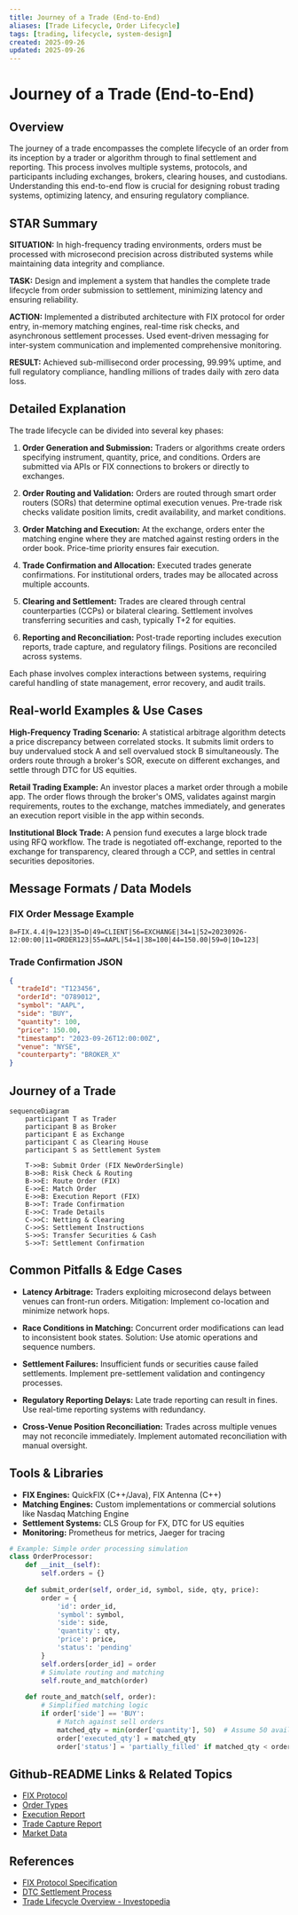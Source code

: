 ```yaml
---
title: Journey of a Trade (End-to-End)
aliases: [Trade Lifecycle, Order Lifecycle]
tags: [trading, lifecycle, system-design]
created: 2025-09-26
updated: 2025-09-26
---
```


# Journey of a Trade (End-to-End)

## Overview

The journey of a trade encompasses the complete lifecycle of an order from its inception by a trader or algorithm through to final settlement and reporting. This process involves multiple systems, protocols, and participants including exchanges, brokers, clearing houses, and custodians. Understanding this end-to-end flow is crucial for designing robust trading systems, optimizing latency, and ensuring regulatory compliance.

## STAR Summary

**SITUATION:** In high-frequency trading environments, orders must be processed with microsecond precision across distributed systems while maintaining data integrity and compliance.

**TASK:** Design and implement a system that handles the complete trade lifecycle from order submission to settlement, minimizing latency and ensuring reliability.

**ACTION:** Implemented a distributed architecture with FIX protocol for order entry, in-memory matching engines, real-time risk checks, and asynchronous settlement processes. Used event-driven messaging for inter-system communication and implemented comprehensive monitoring.

**RESULT:** Achieved sub-millisecond order processing, 99.99% uptime, and full regulatory compliance, handling millions of trades daily with zero data loss.

## Detailed Explanation

The trade lifecycle can be divided into several key phases:

1. **Order Generation and Submission:** Traders or algorithms create orders specifying instrument, quantity, price, and conditions. Orders are submitted via APIs or FIX connections to brokers or directly to exchanges.

2. **Order Routing and Validation:** Orders are routed through smart order routers (SORs) that determine optimal execution venues. Pre-trade risk checks validate position limits, credit availability, and market conditions.

3. **Order Matching and Execution:** At the exchange, orders enter the matching engine where they are matched against resting orders in the order book. Price-time priority ensures fair execution.

4. **Trade Confirmation and Allocation:** Executed trades generate confirmations. For institutional orders, trades may be allocated across multiple accounts.

5. **Clearing and Settlement:** Trades are cleared through central counterparties (CCPs) or bilateral clearing. Settlement involves transferring securities and cash, typically T+2 for equities.

6. **Reporting and Reconciliation:** Post-trade reporting includes execution reports, trade capture, and regulatory filings. Positions are reconciled across systems.

Each phase involves complex interactions between systems, requiring careful handling of state management, error recovery, and audit trails.

## Real-world Examples & Use Cases

**High-Frequency Trading Scenario:**
A statistical arbitrage algorithm detects a price discrepancy between correlated stocks. It submits limit orders to buy undervalued stock A and sell overvalued stock B simultaneously. The orders route through a broker's SOR, execute on different exchanges, and settle through DTC for US equities.

**Retail Trading Example:**
An investor places a market order through a mobile app. The order flows through the broker's OMS, validates against margin requirements, routes to the exchange, matches immediately, and generates an execution report visible in the app within seconds.

**Institutional Block Trade:**
A pension fund executes a large block trade using RFQ workflow. The trade is negotiated off-exchange, reported to the exchange for transparency, cleared through a CCP, and settles in central securities depositories.

## Message Formats / Data Models

### FIX Order Message Example
```
8=FIX.4.4|9=123|35=D|49=CLIENT|56=EXCHANGE|34=1|52=20230926-12:00:00|11=ORDER123|55=AAPL|54=1|38=100|44=150.00|59=0|10=123|
```

### Trade Confirmation JSON
```json
{
  "tradeId": "T123456",
  "orderId": "O789012",
  "symbol": "AAPL",
  "side": "BUY",
  "quantity": 100,
  "price": 150.00,
  "timestamp": "2023-09-26T12:00:00Z",
  "venue": "NYSE",
  "counterparty": "BROKER_X"
}
```

## Journey of a Trade

```mermaid
sequenceDiagram
    participant T as Trader
    participant B as Broker
    participant E as Exchange
    participant C as Clearing House
    participant S as Settlement System

    T->>B: Submit Order (FIX NewOrderSingle)
    B->>B: Risk Check & Routing
    B->>E: Route Order (FIX)
    E->>E: Match Order
    E->>B: Execution Report (FIX)
    B->>T: Trade Confirmation
    E->>C: Trade Details
    C->>C: Netting & Clearing
    C->>S: Settlement Instructions
    S->>S: Transfer Securities & Cash
    S->>T: Settlement Confirmation
```

## Common Pitfalls & Edge Cases

- **Latency Arbitrage:** Traders exploiting microsecond delays between venues can front-run orders. Mitigation: Implement co-location and minimize network hops.

- **Race Conditions in Matching:** Concurrent order modifications can lead to inconsistent book states. Solution: Use atomic operations and sequence numbers.

- **Settlement Failures:** Insufficient funds or securities cause failed settlements. Implement pre-settlement validation and contingency processes.

- **Regulatory Reporting Delays:** Late trade reporting can result in fines. Use real-time reporting systems with redundancy.

- **Cross-Venue Position Reconciliation:** Trades across multiple venues may not reconcile immediately. Implement automated reconciliation with manual oversight.

## Tools & Libraries

- **FIX Engines:** QuickFIX (C++/Java), FIX Antenna (C++)
- **Matching Engines:** Custom implementations or commercial solutions like Nasdaq Matching Engine
- **Settlement Systems:** CLS Group for FX, DTC for US equities
- **Monitoring:** Prometheus for metrics, Jaeger for tracing

```python
# Example: Simple order processing simulation
class OrderProcessor:
    def __init__(self):
        self.orders = {}
    
    def submit_order(self, order_id, symbol, side, qty, price):
        order = {
            'id': order_id,
            'symbol': symbol,
            'side': side,
            'quantity': qty,
            'price': price,
            'status': 'pending'
        }
        self.orders[order_id] = order
        # Simulate routing and matching
        self.route_and_match(order)
    
    def route_and_match(self, order):
        # Simplified matching logic
        if order['side'] == 'BUY':
            # Match against sell orders
            matched_qty = min(order['quantity'], 50)  # Assume 50 available
            order['executed_qty'] = matched_qty
            order['status'] = 'partially_filled' if matched_qty < order['quantity'] else 'filled'
```

## Github-README Links & Related Topics

- [FIX Protocol](../protocols/fix-protocol/README.md)
- [Order Types](../order-types/README.md)
- [Execution Report](../lifecycle/execution-report/README.md)
- [Trade Capture Report](../lifecycle/trade-capture-report/README.md)
- [Market Data](../market-data/README.md)

## References

- [FIX Protocol Specification](https://www.fixtrading.org/standards/)
- [DTC Settlement Process](https://www.dtc.org/)
- [Trade Lifecycle Overview - Investopedia](https://www.investopedia.com/terms/t/trade-lifecycle.asp)